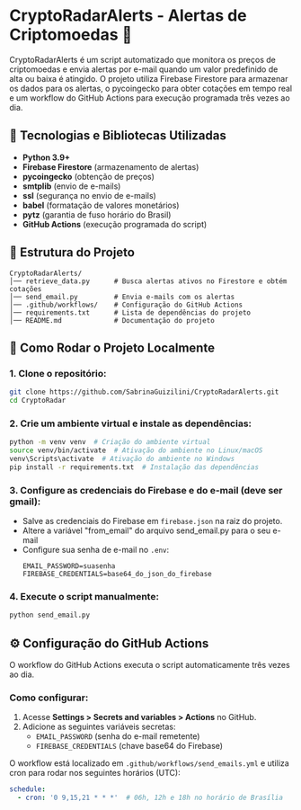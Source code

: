 # CryptoRadarAlerts - Alertas de Criptomoedas 🚀

CryptoRadarAlerts é um script automatizado que monitora os preços de criptomoedas e envia alertas por e-mail quando um valor predefinido de alta ou baixa é atingido. O projeto utiliza Firebase Firestore para armazenar os dados para os alertas, o pycoingecko para obter cotações em tempo real e um workflow do GitHub Actions para execução programada três vezes ao dia.

## 🔧 Tecnologias e Bibliotecas Utilizadas

- **Python 3.9+**
- **Firebase Firestore** (armazenamento de alertas)
- **pycoingecko** (obtenção de preços)
- **smtplib** (envio de e-mails)
- **ssl** (segurança no envio de e-mails)
- **babel** (formatação de valores monetários)
- **pytz** (garantia de fuso horário do Brasil)
- **GitHub Actions** (execução programada do script)

## 📂 Estrutura do Projeto

```
CryptoRadarAlerts/
│── retrieve_data.py      # Busca alertas ativos no Firestore e obtém cotações
│── send_email.py         # Envia e-mails com os alertas
│── .github/workflows/    # Configuração do GitHub Actions
│── requirements.txt      # Lista de dependências do projeto
│── README.md             # Documentação do projeto
```

## 🚀 Como Rodar o Projeto Localmente

### 1. Clone o repositório:

```sh
git clone https://github.com/SabrinaGuizilini/CryptoRadarAlerts.git
cd CryptoRadar
```

### 2. Crie um ambiente virtual e instale as dependências:

```sh
python -m venv venv  # Criação do ambiente virtual
source venv/bin/activate  # Ativação do ambiente no Linux/macOS
venv\Scripts\activate  # Ativação do ambiente no Windows
pip install -r requirements.txt  # Instalação das dependências
```

### 3. Configure as credenciais do Firebase e do e-mail (deve ser gmail):

- Salve as credenciais do Firebase em `firebase.json` na raiz do projeto.
- Altere a variável "from_email" do arquivo send_email.py para o seu e-mail
- Configure sua senha de e-mail no `.env`:
  ```env
  EMAIL_PASSWORD=suasenha
  FIREBASE_CREDENTIALS=base64_do_json_do_firebase
  ```

### 4. Execute o script manualmente:

```sh
python send_email.py
```

## ⚙️ Configuração do GitHub Actions

O workflow do GitHub Actions executa o script automaticamente três vezes ao dia.

### Como configurar:

1. Acesse **Settings > Secrets and variables > Actions** no GitHub.
2. Adicione as seguintes variáveis secretas:
   - `EMAIL_PASSWORD` (senha do e-mail remetente)
   - `FIREBASE_CREDENTIALS` (chave base64 do Firebase)

O workflow está localizado em `.github/workflows/send_emails.yml` e utiliza cron para rodar nos seguintes horários (UTC):

```yml
schedule:
  - cron: '0 9,15,21 * * *'  # 06h, 12h e 18h no horário de Brasília
```
